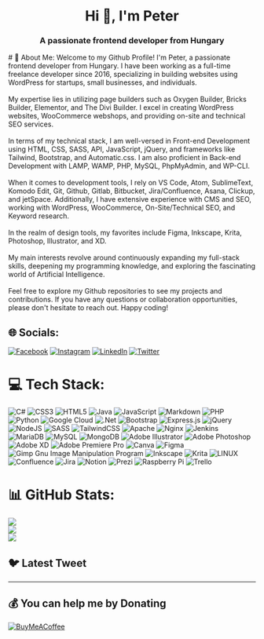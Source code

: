 <h1 align="center">Hi 👋, I'm Peter</h1>
<h3 align="center">A passionate frontend developer from Hungary</h3>
# 💫 About Me:
Welcome to my Github Profile! I'm Peter, a passionate frontend developer from Hungary. I have been working as a full-time freelance developer since 2016, specializing in building websites using WordPress for startups, small businesses, and individuals.<br><br>My expertise lies in utilizing page builders such as Oxygen Builder, Bricks Builder, Elementor, and The Divi Builder. I excel in creating WordPress websites, WooCommerce webshops, and providing on-site and technical SEO services.<br><br>In terms of my technical stack, I am well-versed in Front-end Development using HTML, CSS, SASS, API, JavaScript, jQuery, and frameworks like Tailwind, Bootstrap, and Automatic.css. I am also proficient in Back-end Development with LAMP, WAMP, PHP, MySQL, PhpMyAdmin, and WP-CLI.<br><br>When it comes to development tools, I rely on VS Code, Atom, SublimeText, Komodo Edit, Git, Github, Gitlab, Bitbucket, Jira/Confluence, Asana, Clickup, and jetSpace. Additionally, I have extensive experience with CMS and SEO, working with WordPress, WooCommerce, On-Site/Technical SEO, and Keyword research.<br><br>In the realm of design tools, my favorites include Figma, Inkscape, Krita, Photoshop, Illustrator, and XD.<br><br>My main interests revolve around continuously expanding my full-stack skills, deepening my programming knowledge, and exploring the fascinating world of Artificial Intelligence.<br><br>Feel free to explore my Github repositories to see my projects and contributions. If you have any questions or collaboration opportunities, please don't hesitate to reach out. Happy coding!


## 🌐 Socials:
[![Facebook](https://img.shields.io/badge/Facebook-%231877F2.svg?logo=Facebook&logoColor=white)](https://facebook.com/https://fb.com/peterteszary.official) [![Instagram](https://img.shields.io/badge/Instagram-%23E4405F.svg?logo=Instagram&logoColor=white)](https://instagram.com/https://instagram.com/peterteszary.official) [![LinkedIn](https://img.shields.io/badge/LinkedIn-%230077B5.svg?logo=linkedin&logoColor=white)](https://linkedin.com/in/https://linkedin.com/in/peterteszary) [![Twitter](https://img.shields.io/badge/Twitter-%231DA1F2.svg?logo=Twitter&logoColor=white)](https://twitter.com/https://twitter.com/peterteszary) 

# 💻 Tech Stack:
![C#](https://img.shields.io/badge/c%23-%23239120.svg?style=flat-square&logo=c-sharp&logoColor=white) ![CSS3](https://img.shields.io/badge/css3-%231572B6.svg?style=flat-square&logo=css3&logoColor=white) ![HTML5](https://img.shields.io/badge/html5-%23E34F26.svg?style=flat-square&logo=html5&logoColor=white) ![Java](https://img.shields.io/badge/java-%23ED8B00.svg?style=flat-square&logo=java&logoColor=white) ![JavaScript](https://img.shields.io/badge/javascript-%23323330.svg?style=flat-square&logo=javascript&logoColor=%23F7DF1E) ![Markdown](https://img.shields.io/badge/markdown-%23000000.svg?style=flat-square&logo=markdown&logoColor=white) ![PHP](https://img.shields.io/badge/php-%23777BB4.svg?style=flat-square&logo=php&logoColor=white) ![Python](https://img.shields.io/badge/python-3670A0?style=flat-square&logo=python&logoColor=ffdd54) ![Google Cloud](https://img.shields.io/badge/Google%20Cloud-%234285F4.svg?style=flat-square&logo=google-cloud&logoColor=white) ![.Net](https://img.shields.io/badge/.NET-5C2D91?style=flat-square&logo=.net&logoColor=white) ![Bootstrap](https://img.shields.io/badge/bootstrap-%23563D7C.svg?style=flat-square&logo=bootstrap&logoColor=white) ![Express.js](https://img.shields.io/badge/express.js-%23404d59.svg?style=flat-square&logo=express&logoColor=%2361DAFB) ![jQuery](https://img.shields.io/badge/jquery-%230769AD.svg?style=flat-square&logo=jquery&logoColor=white) ![NodeJS](https://img.shields.io/badge/node.js-6DA55F?style=flat-square&logo=node.js&logoColor=white) ![SASS](https://img.shields.io/badge/SASS-hotpink.svg?style=flat-square&logo=SASS&logoColor=white) ![TailwindCSS](https://img.shields.io/badge/tailwindcss-%2338B2AC.svg?style=flat-square&logo=tailwind-css&logoColor=white) ![Apache](https://img.shields.io/badge/apache-%23D42029.svg?style=flat-square&logo=apache&logoColor=white) ![Nginx](https://img.shields.io/badge/nginx-%23009639.svg?style=flat-square&logo=nginx&logoColor=white) ![Jenkins](https://img.shields.io/badge/jenkins-%232C5263.svg?style=flat-square&logo=jenkins&logoColor=white) ![MariaDB](https://img.shields.io/badge/MariaDB-003545?style=flat-square&logo=mariadb&logoColor=white) ![MySQL](https://img.shields.io/badge/mysql-%2300f.svg?style=flat-square&logo=mysql&logoColor=white) ![MongoDB](https://img.shields.io/badge/MongoDB-%234ea94b.svg?style=flat-square&logo=mongodb&logoColor=white) ![Adobe Illustrator](https://img.shields.io/badge/adobeillustrator-%23FF9A00.svg?style=flat-square&logo=adobeillustrator&logoColor=white) ![Adobe Photoshop](https://img.shields.io/badge/adobephotoshop-%2331A8FF.svg?style=flat-square&logo=adobephotoshop&logoColor=white) ![Adobe XD](https://img.shields.io/badge/Adobe%20XD-470137?style=flat-square&logo=Adobe%20XD&logoColor=#FF61F6) ![Adobe Premiere Pro](https://img.shields.io/badge/Adobe%20Premiere%20Pro-9999FF.svg?style=flat-square&logo=Adobe%20Premiere%20Pro&logoColor=white) ![Canva](https://img.shields.io/badge/Canva-%2300C4CC.svg?style=flat-square&logo=Canva&logoColor=white) 	![Figma](https://img.shields.io/badge/figma-%23F24E1E.svg?style=flat-square&logo=figma&logoColor=white) ![Gimp Gnu Image Manipulation Program](https://img.shields.io/badge/Gimp-657D8B?style=flat-square&logo=gimp&logoColor=FFFFFF) ![Inkscape](https://img.shields.io/badge/Inkscape-e0e0e0?style=flat-square&logo=inkscape&logoColor=080A13) ![Krita](https://img.shields.io/badge/Krita-203759?style=flat-square&logo=krita&logoColor=EEF37B) ![LINUX](https://img.shields.io/badge/Linux-FCC624?style=flat-square&logo=linux&logoColor=black) ![Confluence](https://img.shields.io/badge/confluence-%23172BF4.svg?style=flat-square&logo=confluence&logoColor=white) ![Jira](https://img.shields.io/badge/jira-%230A0FFF.svg?style=flat-square&logo=jira&logoColor=white) ![Notion](https://img.shields.io/badge/Notion-%23000000.svg?style=flat-square&logo=notion&logoColor=white) ![Prezi](https://img.shields.io/badge/Prezi-%23000000.svg?style=flat-square&logo=Prezi&logoColor=white) ![Raspberry Pi](https://img.shields.io/badge/-RaspberryPi-C51A4A?style=flat-square&logo=Raspberry-Pi) ![Trello](https://img.shields.io/badge/Trello-%23026AA7.svg?style=flat-square&logo=Trello&logoColor=white)
# 📊 GitHub Stats:
![](https://github-readme-stats.vercel.app/api?username=peterteszary&theme=dark&hide_border=false&include_all_commits=false&count_private=false)<br/>
![](https://github-readme-streak-stats.herokuapp.com/?user=peterteszary&theme=dark&hide_border=false)<br/>
![](https://github-readme-stats.vercel.app/api/top-langs/?username=peterteszary&theme=dark&hide_border=false&include_all_commits=false&count_private=false&layout=compact)

## 🐦 Latest Tweet

---


  ## 💰 You can help me by Donating
  [![BuyMeACoffee](https://img.shields.io/badge/Buy%20Me%20a%20Coffee-ffdd00?style=for-the-badge&logo=buy-me-a-coffee&logoColor=black)](https://buymeacoffee.com/peterteszary) 

  

